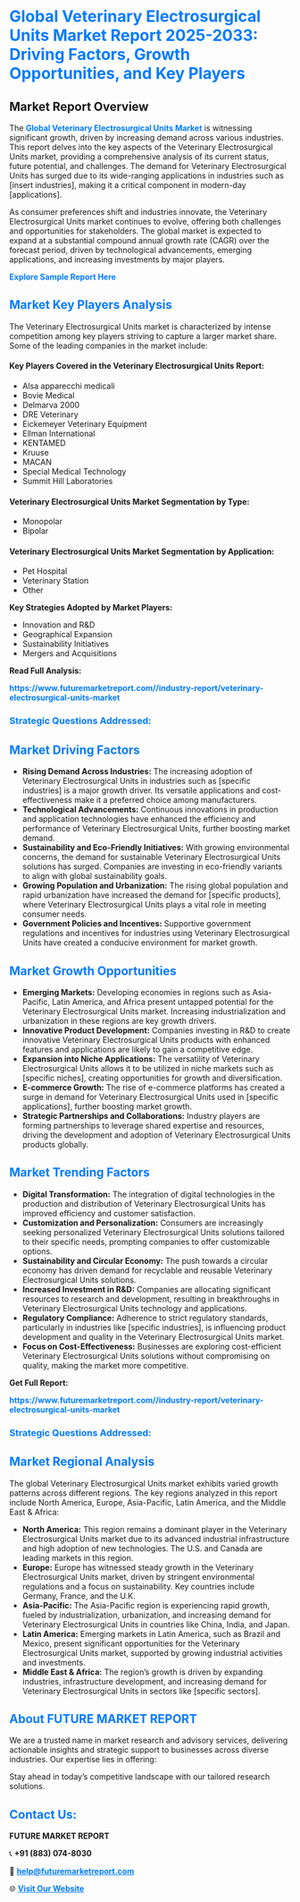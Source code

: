 <h1 style="color: #007BFF;">Global Veterinary Electrosurgical Units Market Report 2025-2033: Driving Factors, Growth Opportunities, and Key Players</h1>

<section id="overview">
<h2>Market Report Overview</h2>
<p>The <a href="https://www.futuremarketreport.com//industry-report/veterinary-electrosurgical-units-market" style="color: #007BFF; text-decoration: none;"><strong>Global Veterinary Electrosurgical Units Market</strong></a> is witnessing significant growth, driven by increasing demand across various industries. This report delves into the key aspects of the Veterinary Electrosurgical Units market, providing a comprehensive analysis of its current status, future potential, and challenges. The demand for Veterinary Electrosurgical Units has surged due to its wide-ranging applications in industries such as [insert industries], making it a critical component in modern-day [applications].</p>
<p>As consumer preferences shift and industries innovate, the Veterinary Electrosurgical Units market continues to evolve, offering both challenges and opportunities for stakeholders. The global market is expected to expand at a substantial compound annual growth rate (CAGR) over the forecast period, driven by technological advancements, emerging applications, and increasing investments by major players.</p>
</section>

<section id="overview">
<p><a href="https://www.futuremarketreport.com//request-sample/reportId=48545" style="color: #007BFF; text-decoration: none;"><strong>Explore Sample Report Here</strong></a></p>
</section>

<section id="key-players">
<h2 style="color: #007BFF;">Market Key Players Analysis</h2>
<p>The Veterinary Electrosurgical Units market is characterized by intense competition among key players striving to capture a larger market share. Some of the leading companies in the market include:</p>
<h4>Key Players Covered in the Veterinary Electrosurgical Units Report:</h4>
<ul><li>Alsa apparecchi medicali</li><li>Bovie Medical</li><li>Delmarva 2000</li><li>DRE Veterinary</li><li>Eickemeyer Veterinary Equipment</li><li>Ellman International</li><li>KENTAMED</li><li>Kruuse</li><li>MACAN</li><li>Special Medical Technology</li><li>Summit Hill Laboratories</li></ul>
<h4>Veterinary Electrosurgical Units Market Segmentation by Type:</h4>
<ul><li>Monopolar</li><li>Bipolar</li></ul>

<h4>Veterinary Electrosurgical Units Market Segmentation by Application:</h4>
<ul><li>Pet Hospital</li><li>Veterinary Station</li><li>Other</li></ul>
<p><strong>Key Strategies Adopted by Market Players:</strong></p>
<ul>
<li>Innovation and R&D</li>
<li>Geographical Expansion</li>
<li>Sustainability Initiatives</li>
<li>Mergers and Acquisitions</li>
</ul>
</section>

<section>
<p><strong>Read Full Analysis: </strong></p><a href="https://www.futuremarketreport.com//industry-report/veterinary-electrosurgical-units-market" style="color: #007BFF; text-decoration: none;"><strong>https://www.futuremarketreport.com//industry-report/veterinary-electrosurgical-units-market</strong></a>
<h3 style="color: #007BFF;">Strategic Questions Addressed:</h3>
</section>

<section id="driving-factors">
<h2 style="color: #007BFF;">Market Driving Factors</h2>
<ul>
<li><strong>Rising Demand Across Industries:</strong> The increasing adoption of Veterinary Electrosurgical Units in industries such as [specific industries] is a major growth driver. Its versatile applications and cost-effectiveness make it a preferred choice among manufacturers.</li>
<li><strong>Technological Advancements:</strong> Continuous innovations in production and application technologies have enhanced the efficiency and performance of Veterinary Electrosurgical Units, further boosting market demand.</li>
<li><strong>Sustainability and Eco-Friendly Initiatives:</strong> With growing environmental concerns, the demand for sustainable Veterinary Electrosurgical Units solutions has surged. Companies are investing in eco-friendly variants to align with global sustainability goals.</li>
<li><strong>Growing Population and Urbanization:</strong> The rising global population and rapid urbanization have increased the demand for [specific products], where Veterinary Electrosurgical Units plays a vital role in meeting consumer needs.</li>
<li><strong>Government Policies and Incentives:</strong> Supportive government regulations and incentives for industries using Veterinary Electrosurgical Units have created a conducive environment for market growth.</li>
</ul>
</section>

<section id="growth-opportunities">
<h2 style="color: #007BFF;">Market Growth Opportunities</h2>
<ul>
<li><strong>Emerging Markets:</strong> Developing economies in regions such as Asia-Pacific, Latin America, and Africa present untapped potential for the Veterinary Electrosurgical Units market. Increasing industrialization and urbanization in these regions are key growth drivers.</li>
<li><strong>Innovative Product Development:</strong> Companies investing in R&D to create innovative Veterinary Electrosurgical Units products with enhanced features and applications are likely to gain a competitive edge.</li>
<li><strong>Expansion into Niche Applications:</strong> The versatility of Veterinary Electrosurgical Units allows it to be utilized in niche markets such as [specific niches], creating opportunities for growth and diversification.</li>
<li><strong>E-commerce Growth:</strong> The rise of e-commerce platforms has created a surge in demand for Veterinary Electrosurgical Units used in [specific applications], further boosting market growth.</li>
<li><strong>Strategic Partnerships and Collaborations:</strong> Industry players are forming partnerships to leverage shared expertise and resources, driving the development and adoption of Veterinary Electrosurgical Units products globally.</li>
</ul>
</section>

<section id="trending-factors">
<h2 style="color: #007BFF;">Market Trending Factors</h2>
<ul>
<li><strong>Digital Transformation:</strong> The integration of digital technologies in the production and distribution of Veterinary Electrosurgical Units has improved efficiency and customer satisfaction.</li>
<li><strong>Customization and Personalization:</strong> Consumers are increasingly seeking personalized Veterinary Electrosurgical Units solutions tailored to their specific needs, prompting companies to offer customizable options.</li>
<li><strong>Sustainability and Circular Economy:</strong> The push towards a circular economy has driven demand for recyclable and reusable Veterinary Electrosurgical Units solutions.</li>
<li><strong>Increased Investment in R&D:</strong> Companies are allocating significant resources to research and development, resulting in breakthroughs in Veterinary Electrosurgical Units technology and applications.</li>
<li><strong>Regulatory Compliance:</strong> Adherence to strict regulatory standards, particularly in industries like [specific industries], is influencing product development and quality in the Veterinary Electrosurgical Units market.</li>
<li><strong>Focus on Cost-Effectiveness:</strong> Businesses are exploring cost-efficient Veterinary Electrosurgical Units solutions without compromising on quality, making the market more competitive.</li>
</ul>
</section>

<section>
<p><strong>Get Full Report: </strong></p><a href="https://www.futuremarketreport.com//industry-report/veterinary-electrosurgical-units-market" style="color: #007BFF; text-decoration: none;"><strong>https://www.futuremarketreport.com//industry-report/veterinary-electrosurgical-units-market</strong></a>
<h3 style="color: #007BFF;">Strategic Questions Addressed:</h3>
</section>


<section id="regional-analysis">
<h2 style="color: #007BFF;">Market Regional Analysis</h2>
<p>The global Veterinary Electrosurgical Units market exhibits varied growth patterns across different regions. The key regions analyzed in this report include North America, Europe, Asia-Pacific, Latin America, and the Middle East & Africa:</p>
<ul>
<li><strong>North America:</strong> This region remains a dominant player in the Veterinary Electrosurgical Units market due to its advanced industrial infrastructure and high adoption of new technologies. The U.S. and Canada are leading markets in this region.</li>
<li><strong>Europe:</strong> Europe has witnessed steady growth in the Veterinary Electrosurgical Units market, driven by stringent environmental regulations and a focus on sustainability. Key countries include Germany, France, and the U.K.</li>
<li><strong>Asia-Pacific:</strong> The Asia-Pacific region is experiencing rapid growth, fueled by industrialization, urbanization, and increasing demand for Veterinary Electrosurgical Units in countries like China, India, and Japan.</li>
<li><strong>Latin America:</strong> Emerging markets in Latin America, such as Brazil and Mexico, present significant opportunities for the Veterinary Electrosurgical Units market, supported by growing industrial activities and investments.</li>
<li><strong>Middle East & Africa:</strong> The region’s growth is driven by expanding industries, infrastructure development, and increasing demand for Veterinary Electrosurgical Units in sectors like [specific sectors].</li>
</ul>
</section>

<footer>
<h2 style="color: #007BFF;">About FUTURE MARKET REPORT</h2>
<p>We are a trusted name in market research and advisory services, delivering actionable insights and strategic support to businesses across diverse industries. Our expertise lies in offering:</p>

<p>Stay ahead in today’s competitive landscape with our tailored research solutions.</p>

<h2 style="color: #007BFF;">Contact Us:</h2>
<p><strong>FUTURE MARKET REPORT</strong></p>
<p>📞 <strong>+91 (883) 074-8030</strong></p>
<p>📧 <strong><a href="mailto:help@futuremarketreport.com" style="color: #007BFF;">help@futuremarketreport.com</a></strong></p>
<p>🌐 <strong><a href="https://www.futuremarketreport.com/" style="color: #007BFF;">Visit Our Website</a></strong></p>
</footer>